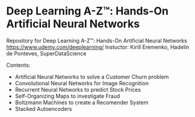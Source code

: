 # Deep Learning A-Z™: Hands-On Artificial Neural Networks 
Repository for Deep Learning A-Z™: Hands-On Artificial Neural Networks
https://www.udemy.com/deeplearning/
Instuctor: Kirill Eremenko, Hadelin de Ponteves, SuperDataScience

Contents:
* Artificial Neural Networks to solve a Customer Churn problem
* Convolutional Neural Networks for Image Recognition
* Recurrent Neural Networks to predict Stock Prices
* Self-Organizing Maps to investigate Fraud
* Boltzmann Machines to create a Recomender System
* Stacked Autoencoders
